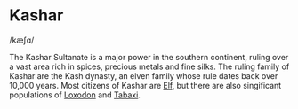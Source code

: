 # Kashar
/kæʃɑ/

The Kashar Sultanate is a major power in the southern continent, ruling over a vast area rich in spices, precious metals and fine silks. The ruling family of Kashar are the Kash dynasty, an elven family whose rule dates back over 10,000 years. Most citizens of Kashar are [Elf](/Species/Homonid/Elf.md), but there are also singificant populations of [Loxodon](/Species/Godtouched/Loxodon.md) and [Tabaxi](/Species/Godtouched/Tabaxi.md).